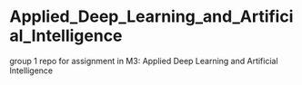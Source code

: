 # Applied_Deep_Learning_and_Artificial_Intelligence
group 1 repo for assignment in M3: Applied Deep Learning and Artificial Intelligence
